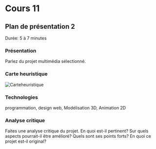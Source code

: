 # Cours 11
## Plan de présentation 2 
Durée: 5 à 7 minutes

### Présentation
Parlez du projet multimédia sélectionné. 

### Carte heuristique
![Carteheuristique](https://user-images.githubusercontent.com/90365870/145733474-9670a2ea-cab3-46e0-8756-0ed6ff0d0ef1.jpg)


### Technologies
programmation, design web, Modélisation 3D, Animation 2D 

### Analyse critique
Faites une analyse critique du projet. En quoi est-il pertinent? Sur quels aspects pourrait-il être amélioré? Quels sont ses points forts? En quoi ce projet est-il original? 

